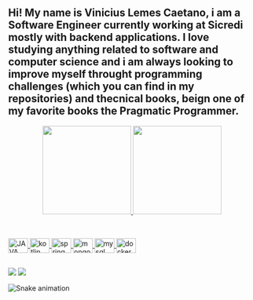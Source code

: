 ## Hi! My name is Vinicius Lemes Caetano, i am a Software Engineer currently working at Sicredi mostly with backend applications. I love studying anything related to software and computer science and i am always looking to improve myself throught programming challenges (which you can find in my repositories) and thecnical books, beign one of my favorite books the Pragmatic Programmer.
<div align="center" >
  <a href="https://github.com/ViniLemess">
  <img height="180em" src="https://github-readme-stats.vercel.app/api?username=ViniLemess&show_icons=true&theme=dark&include_all_commits=true&count_private=true"/>
  <img height="180em" src="https://github-readme-stats.vercel.app/api/top-langs/?username=ViniLemess&layout=compact&langs_count=7&theme=dark"/>
</div>
  
  ##
  
<div style="display: inline_block"><br>
  <img align="center" alt="JAVA" height="30" width="40" src="https://cdn.jsdelivr.net/gh/devicons/devicon/icons/java/java-original.svg" />
  <img align="center" alt="kotlin" height="30" width="40" src="https://cdn.jsdelivr.net/gh/devicons/devicon/icons/kotlin/kotlin-original.svg" />
  <img align="center" alt="spring" height="30" width="40" src="https://cdn.jsdelivr.net/gh/devicons/devicon/icons/spring/spring-original.svg" />
  <img align="center" alt="mongodb" height="30" width="40" src="https://cdn.jsdelivr.net/gh/devicons/devicon/icons/mongodb/mongodb-original.svg" />
  <img align="center" alt="mysql" height="30" width="40" src="https://cdn.jsdelivr.net/gh/devicons/devicon/icons/mysql/mysql-original-wordmark.svg" />
  <img align="center" alt="docker" height="30" width="40" src="https://cdn.jsdelivr.net/gh/devicons/devicon/icons/docker/docker-original.svg" />
</div>
  
  ##
  
<div> 
  <a href = "mailto:viniciuslemescaetano@gmail.com"><img src="https://img.shields.io/badge/-Gmail-%23333?style=for-the-badge&logo=gmail&logoColor=white" target="_blank"></a>
  <a href="https://www.linkedin.com/in/vinicius-lemes-29b713221/" target="_blank"><img src="https://img.shields.io/badge/-LinkedIn-%230077B5?style=for-the-badge&logo=linkedin&logoColor=white" target="_blank"></a> 
  
  ![Snake animation](https://github.com/ViniLemess/ViniLemess/blob/output/github-contribution-grid-snake.svg)
  
</div>
